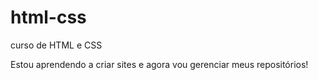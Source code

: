 # html-css
 curso de HTML e CSS

 Estou aprendendo a criar sites  e agora vou gerenciar meus repositórios!
